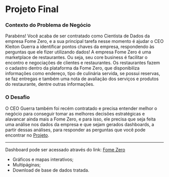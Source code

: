 # Projeto Final

### Contexto do Problema de Negócio

Parabéns! Você acaba de ser contratado como Cientista de Dados da empresa
Fome Zero, e a sua principal tarefa nesse momento é ajudar o CEO Kleiton Guerra
a identificar pontos chaves da empresa, respondendo às perguntas que ele fizer
utilizando dados!
A empresa Fome Zero é uma marketplace de restaurantes. Ou seja, seu core
business é facilitar o encontro e negociações de clientes e restaurantes. Os
restaurantes fazem o cadastro dentro da plataforma da Fome Zero, que disponibiliza
informações como endereço, tipo de culinária servida, se possui reservas, se faz
entregas e também uma nota de avaliação dos serviços e produtos do restaurante,
dentre outras informações.

### O Desafio

O CEO Guerra também foi recém contratado e precisa entender melhor o negócio
para conseguir tomar as melhores decisões estratégicas e alavancar ainda mais a
Fome Zero, e para isso, ele precisa que seja feita uma análise nos dados da
empresa e que sejam gerados dashboards, a partir dessas análises, para responder
as perguntas que você pode encontrar no [Projeto](https://github.com/marcelorissids/ftc_pa/blob/main/projeto_final.pdf).

__________________________________________

Dashboard pode ser acessado através do link: [Fome Zero](https://marcelorissids-ftc-pa.streamlit.app/)

* Gráficos e mapas interativos;
* Multipáginas;
* Download de base de dados tratada.

